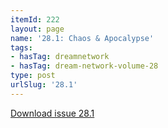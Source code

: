 ```yaml
---
itemId: 222
layout: page
name: '28.1: Chaos & Apocalypse'
tags:
- hasTag: dreamnetwork
- hasTag: dream-network-volume-28
type: post
urlSlug: '28.1'
---
```

<a href="files/pdfs/Volume_28/28.1_chaos_apocalypse.pdf" download="">Download issue 28.1</a>